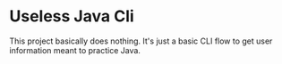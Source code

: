 # Useless Java Cli

This project basically does nothing. It's just a basic CLI flow to get user information meant to practice Java.
